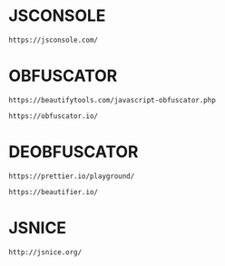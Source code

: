 # **JSCONSOLE**
```
https://jsconsole.com/
```
# **OBFUSCATOR**
```
https://beautifytools.com/javascript-obfuscator.php
```
```
https://obfuscator.io/
```
# **DEOBFUSCATOR**
```
https://prettier.io/playground/
```
```
https://beautifier.io/
```
# **JSNICE**
```
http://jsnice.org/
```
